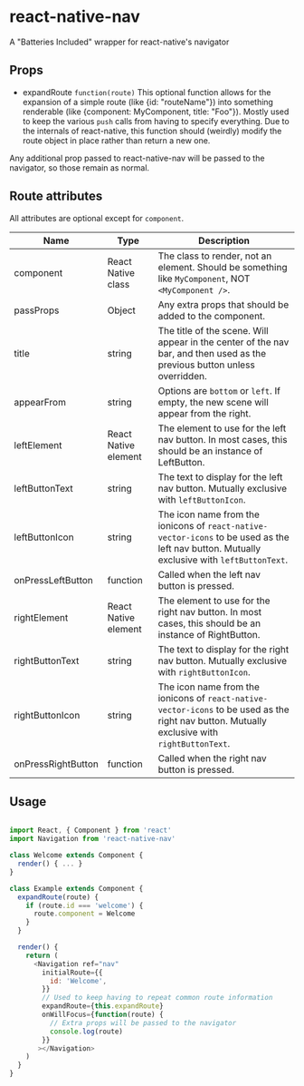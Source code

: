 # react-native-nav
A "Batteries Included" wrapper for react-native's navigator


## Props

* expandRoute `function(route)` This optional function allows for the expansion of a simple route (like {id: "routeName"}) into something renderable (like {component: MyComponent, title: "Foo"}).  Mostly used to keep the various `push` calls from having to specify everything. Due to the internals of react-native, this function should (weirdly) modify the route object in place rather than return a new one.

Any additional prop passed to react-native-nav will be passed to the navigator, so those remain as normal.

## Route attributes

All attributes are optional except for `component`.

| Name | Type | Description |
| --- | --- | --- |
| component | React Native class | The class to render, not an element.  Should be something like `MyComponent`, NOT `<MyComponent />`. |
| passProps | Object | Any extra props that should be added to the component. |
| title | string | The title of the scene.  Will appear in the center of the nav bar, and then used as the previous button unless overridden. |
| appearFrom | string | Options are `bottom` or `left`.  If empty, the new scene will appear from the right. |
| leftElement | React Native element | The element to use for the left nav button. In most cases, this should be an instance of LeftButton. |
| leftButtonText | string | The text to display for the left nav button. Mutually exclusive with `leftButtonIcon`. |
| leftButtonIcon | string | The icon name from the ionicons of `react-native-vector-icons` to be used as the left nav button. Mutually exclusive with `leftButtonText`. |
| onPressLeftButton | function | Called when the left nav button is pressed. |
| rightElement | React Native element | The element to use for the right nav button. In most cases, this should be an instance of RightButton. |
| rightButtonText | string | The text to display for the right nav button. Mutually exclusive with `rightButtonIcon`. |
| rightButtonIcon | string | The icon name from the ionicons of `react-native-vector-icons` to be used as the right nav button. Mutually exclusive with `rightButtonText`. |
| onPressRightButton | function | Called when the right nav button is pressed. |

## Usage

```javascript

import React, { Component } from 'react'
import Navigation from 'react-native-nav'

class Welcome extends Component {
  render() { ... }
}

class Example extends Component {
  expandRoute(route) {
    if (route.id === 'welcome') {
      route.component = Welcome
    }
  }

  render() {
    return (
      <Navigation ref="nav"
        initialRoute={{
          id: 'Welcome',
        }}
        // Used to keep having to repeat common route information
        expandRoute={this.expandRoute}
        onWillFocus={function(route) {
          // Extra props will be passed to the navigator
          console.log(route)
        }}
       ></Navigation>
    )
  }
}

```


